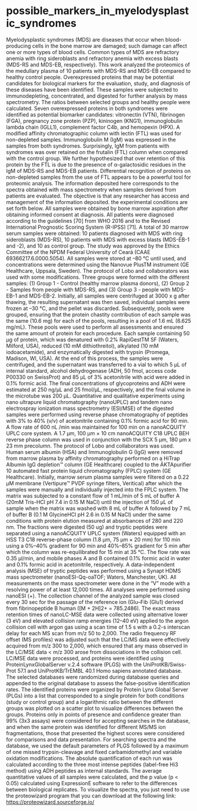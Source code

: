 # possible_markers_in_myelodysplastic_syndromes
Myelodysplastic syndromes (MDS) are diseases that occur when blood-producing cells in the bone marrow are damaged; such damage can affect one or more types of blood cells. Common types of MDS are refractory anemia with ring sideroblasts and refractory anemia with excess blasts (MDS-RS and MDS-EB, respectively). This work analyzed the proteomics of the medullary plasma of 10 patients with MDS-RS and MDS-EB compared to healthy control people. Overexpressed proteins that may be potential candidates for biological markers for the evaluation, study, and diagnosis of these diseases have been identified. These samples were subjected to immunodepleting, concentrated, and digested for further analysis by mass spectrometry. The ratios between selected groups and healthy people were calculated. Seven overexpressed proteins in both syndromes were identified as potential biomarker candidates: vitronectin (VTN), fibrinogen (FGA), pregnancy zone protein (PZP), kininogen (KNG1), immunoglobulin lambda chain (IGLL1), complement factor C4b, and hemopexin (HPX). A modified affinity chromatographic column with lectin (FTL) was used for non-depleted samples. Immunoglobulin M (IgM) was expressed in the samples from both syndromes. Surprisingly, IgM from patients with syndromes was over retained on the frutalin (FTL) column when compared with the control group. We further hypothesized that over retention of this protein by the FTL is due to the presence of α-galactosidic residues in the IgM of MDS-RS and MDS-EB patients. Differential recognition of proteins on non-depleted samples from the use of FTL appears to be a powerful tool for proteomic analysis.
The information deposited here corresponds to the spectra obtained with mass spectrometry when samples derived from patients are evaluated. The objective is that any researcher has access and management of the information deposited. the experimental conditions are set forth below.
All samples were obtained by bone marrow aspiration after obtaining informed consent at diagnosis. All patients were diagnosed according to the guidelines [70] from WHO 2016 and to the Revised International Prognostic Scoring System (R-IPSS) [71]. A total of 30 marrow serum samples were obtained: 10 patients diagnosed with MDS with ring sideroblasts (MDS-RS), 10 patients with MDS with excess blasts (MDS-EB-1 and -2), and 10 as control group. The study was approved by the Ethics Committee of the NPDM Federal University of Ceará (CAAE 69366217.6.0000.5054). All samples were stored at –80 °C until used, and concentrations were determined using the Nanovue PlusTM instrument (GE Healthcare, Uppsala, Sweden).
The protocol of Lobo and collaborators was used with some modifications. Three groups were formed with the different samples: (1) Group 1 - Control (healthy marrow plasma donors), (2) Group 2 - Samples from people with MDS-RS, and (3) Group 3 - people with MDS-EB-1 and MDS-EB-2. Initially, all samples were centrifuged at 3000 x g after thawing, the resulting supernatant was then saved, individual samples were frozen at –30 °C, and the pellet was discarded. Subsequently, pools were grouped, ensuring that the protein chastity contribution of each sample was the same (10.6 mg) for each of the pools, resulting in a pool of 1.6 mL (6.625 mg/mL). These pools were used to perform all assessments and ensured the same amount of protein for each procedure. Each sample containing 50 μg of protein, which was denatured with 0.2% RapiGestTM SF (Waters, Milford, USA), reduced (10 mM dithiothreitol), alkylated (10 mM iodoacetamide), and enzymatically digested with trypsin (Promega, Madison, WI, USA). At the end of this process, the samples were centrifuged, and the supernatant was transferred to a vial to which 5 μL of internal standard, alcohol dehydrogenase (ADH, 50 fmol, access code P00330 on SwissProt) and 85 μL of 3% acetonitrile with acid were added in 0.1% formic acid. The final concentrations of glycoproteins and ADH were estimated at 250 ng/μL and 25 fmol/μL, respectively, and the final volume in the microtube was 200 μL. Quantitative and qualitative experiments using nano ultrapure liquid chromatography (nanoUPLC) and tandem nano electrospray ionization mass spectrometry (ESI/MSE) of the digested samples were performed using reverse phase chromatography of peptides with 3% to 40% (v/v) of acetonitrile containing 0.1% formic acid for 90 min. A flow rate of 600 nL /min was maintained for 100 min on a nanoACQUITY UPLC core system. A 1.7 μm, 100 μm × 10 cm nanoACQUITY C18 UPLC BEH reverse phase column was used in conjunction with the SCX 5 μm, 180 μm x 23 mm precolumn.
The protocol of Lobo and collaborators was used. Human serum albumin (HSA) and Immunoglobulin G (IgG) were removed from marrow plasma by affinity chromatography performed on a HiTrap Albumin IgG depletion™ column (GE Healthcare) coupled to the ÄKTApurifier 10 automated fast protein liquid chromatography (FPLC) system (GE Healthcare). Initially, marrow serum plasma samples were filtered on a 0.22 μM membrane (Vertipure™ PVDF syringe filters, Veritical) after which the samples were manually and individually injected into the FPLC system. The matrix was subjected to a constant flow of 1 mL/min of 5 mL of buffer A (20mM Tris-HCl pH 7.4 in 0.15 M NaCl) until the injection of 150 μL of sample when the matrix was washed with 8 mL of buffer A followed by 7 mL of buffer B (0.1 M GlycineHCl pH 2.6 in 0.15 M NaCl) under the same conditions with protein elution measured at absorbances of 280 and 220 nm. 
The fractions were digested (50 ug) and tryptic peptides were separated using a nanoACQUITY UPLC system (Waters) equipped with an HSS T3 C18 reverse-phase
column (1.8 μm, 75 μm × 20 mm) for 110 min using a 0%–40% gradient for 90 min and 40%–85% gradient for 5 min after which the column was re-equilibrated for 15 min at 35 °C. The flow rate was 0.35 μl/min, and mobile phases A and B contained 0.1% formic acid in water and 0.1% formic acid in acetonitrile, respectively.
A data-independent analysis (MSE) of tryptic peptides was performed using a Synapt HDMS mass spectrometer (nanoESI-Qq-oaTOF; Waters, Manchester, UK). All measurements on the mass spectrometer were done in the “V” mode with a resolving power of at least 12,000 times. All analyses were performed using nanoESI (+). The
collection channel of the analyzed sample was closed every 30 sec for the passage of the reference ion (Glu–Fib (Glu1) derived from fibrinopeptide B human ([M + 2H]2+ = 785.2486). The exact mass retention times of nanoLC-MSE data were collected using alternative lower (3 eV) and elevated collision ramp energies (12–40 eV) applied to the argon collision cell with argon gas using a scan time of 1.5 s with a 0.2-s interscan delay for each MS scan from m/z 50 to 2,000. The radio frequency RF offset (MS profiles) was adjusted such that the LC/MS data were effectively acquired from m/z 300 to 2,000, which ensured that any mass observed in the LC/MSE data < m/z 300 arose from dissociations in the collision cell. 
LC/MSE data were processed, and proteins were identified using ProteinLynxGlobalServer v.2.4 software (PLGS) with the UniProtKB/Swiss-Prot 57.1 and
UniProtKB/TrEMBL 40.1 Homo sapiens annotated database. The selected databases were randomized during database queries and appended to the original database to assess the false-positive identification rates. The identified proteins were organized by Protein Lynx Global Server (PLGs) into a list that corresponded to a single protein for both conditions (study or control group) and a logarithmic ratio between the different groups was plotted on a scatter plot to visualize differences between the groups. Proteins only in points of presence and confidence greater than 99% (3x3 assays) were considered for accepting searches in the database, and when the same protein was identified for different MS/MS ion fragmentations, those that presented the highest scores were considered for comparisons and data presentation.
For searching spectra and the database, we used the default parameters of PLGS followed by a maximum of one missed trypsin-cleavage and fixed carbamidomethyl and
variable oxidation modifications. The absolute quantification of each run was calculated according to the three most intense peptides (label-free Hi3 method) using ADH peptides as internal standards. The average quantitative values of all samples were calculated, and the p value (p < 0.05) calculated using ExpressionE software to refer to the differences between biological replicates.
To visualize the spectra, you just need to use the proteowizard program that you can download at the following link: https://proteowizard.sourceforge.io/
